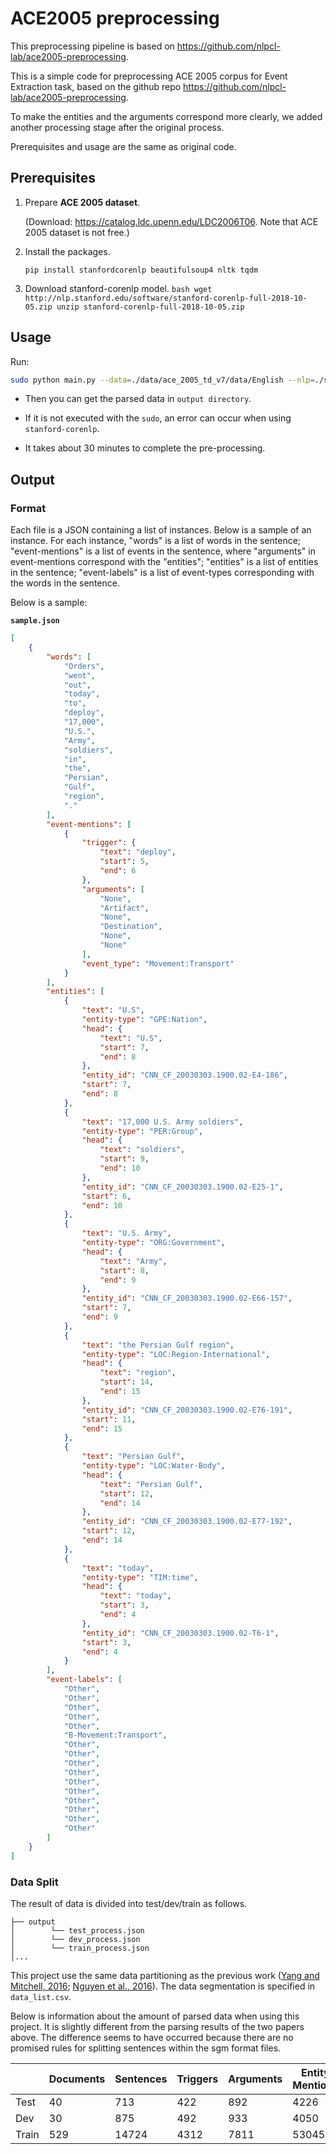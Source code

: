 # ACE2005 preprocessing

This preprocessing pipeline is based on https://github.com/nlpcl-lab/ace2005-preprocessing. 

This is a simple code for preprocessing ACE 2005 corpus for Event Extraction task, based on the github repo https://github.com/nlpcl-lab/ace2005-preprocessing. 

To make the entities and the arguments correspond more clearly, we added another processing stage after the original process.

Prerequisites and usage are the same as original code.

## Prerequisites

1. Prepare **ACE 2005 dataset**. 

	 (Download: https://catalog.ldc.upenn.edu/LDC2006T06. Note that ACE 2005 dataset is not free.)

2. Install the packages.
	 ```
	 pip install stanfordcorenlp beautifulsoup4 nltk tqdm
	 ```
		
3. Download stanford-corenlp model.
		```bash
		wget http://nlp.stanford.edu/software/stanford-corenlp-full-2018-10-05.zip
		unzip stanford-corenlp-full-2018-10-05.zip
		```

## Usage

Run:

```bash
sudo python main.py --data=./data/ace_2005_td_v7/data/English --nlp=./stanford-corenlp-full-2018-10-05
``` 

- Then you can get the parsed data in `output directory`. 

- If it is not executed with the `sudo`, an error can occur when using `stanford-corenlp`.

- It takes about 30 minutes to complete the pre-processing.

## Output

### Format

Each file is a JSON containing a list of instances. Below is a sample of an instance. For each instance, "words" is a list of words in the sentence; "event-mentions" is a list of events in the sentence, where "arguments" in event-mentions correspond with the "entities"; "entities" is a list of entities in the sentence; "event-labels" is a list of event-types corresponding with the words in the sentence.

Below is a sample: 

**`sample.json`**
```json
[
	{
		"words": [
			"Orders",
			"went",
			"out",
			"today",
			"to",
			"deploy",
			"17,000",
			"U.S.",
			"Army",
			"soldiers",
			"in",
			"the",
			"Persian",
			"Gulf",
			"region",
			"."
		],
		"event-mentions": [
			{
				"trigger": {
					"text": "deploy",
					"start": 5,
					"end": 6
				},
				"arguments": [
					"None",
					"Artifact",
					"None",
					"Destination",
					"None",
					"None"
				],
				"event_type": "Movement:Transport"
			}
		],
		"entities": [
			{
				"text": "U.S",
				"entity-type": "GPE:Nation",
				"head": {
					"text": "U.S",
					"start": 7,
					"end": 8
				},
				"entity_id": "CNN_CF_20030303.1900.02-E4-186",
				"start": 7,
				"end": 8
			},
			{
				"text": "17,000 U.S. Army soldiers",
				"entity-type": "PER:Group",
				"head": {
					"text": "soldiers",
					"start": 9,
					"end": 10
				},
				"entity_id": "CNN_CF_20030303.1900.02-E25-1",
				"start": 6,
				"end": 10
			},
			{
				"text": "U.S. Army",
				"entity-type": "ORG:Government",
				"head": {
					"text": "Army",
					"start": 8,
					"end": 9
				},
				"entity_id": "CNN_CF_20030303.1900.02-E66-157",
				"start": 7,
				"end": 9
			},
			{
				"text": "the Persian Gulf region",
				"entity-type": "LOC:Region-International",
				"head": {
					"text": "region",
					"start": 14,
					"end": 15
				},
				"entity_id": "CNN_CF_20030303.1900.02-E76-191",
				"start": 11,
				"end": 15
			},
			{
				"text": "Persian Gulf",
				"entity-type": "LOC:Water-Body",
				"head": {
					"text": "Persian Gulf",
					"start": 12,
					"end": 14
				},
				"entity_id": "CNN_CF_20030303.1900.02-E77-192",
				"start": 12,
				"end": 14
			},
			{
				"text": "today",
				"entity-type": "TIM:time",
				"head": {
					"text": "today",
					"start": 3,
					"end": 4
				},
				"entity_id": "CNN_CF_20030303.1900.02-T6-1",
				"start": 3,
				"end": 4
			}
		],
		"event-labels": [
			"Other",
			"Other",
			"Other",
			"Other",
			"Other",
			"B-Movement:Transport",
			"Other",
			"Other",
			"Other",
			"Other",
			"Other",
			"Other",
			"Other",
			"Other",
			"Other",
			"Other"
		]
	}
]
```


### Data Split

The result of data is divided into test/dev/train as follows.
```
├── output
│		 └── test_process.json
│		 └── dev_process.json
│		 └── train_process.json
│...
```

This project use the same data partitioning as the previous work ([Yang and Mitchell, 2016](https://www.cs.cmu.edu/~bishan/papers/joint_event_naacl16.pdf);	[Nguyen et al., 2016](https://www.aclweb.org/anthology/N16-1034)). The data segmentation is specified in `data_list.csv`.

Below is information about the amount of parsed data when using this project. It is slightly different from the parsing results of the two papers above. The difference seems to have occurred because there are no promised rules for splitting sentences within the sgm format files.

|					| Documents		|	Sentences	 |Triggers		| Arguments | Entity Mentions	|
|-------	 |--------------|--------------|------------|-----------|----------------- |
| Test		 | 40				| 713					 | 422					 | 892						 |	4226						 |
| Dev			| 30				| 875					 | 492					 | 933						 |	4050						 |
| Train		| 529			 | 14724				 | 4312					| 7811						 |	 53045						|
